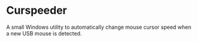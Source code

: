 # Curspeeder
A small Windows utility to automatically change mouse cursor speed when a new USB mouse is detected.
